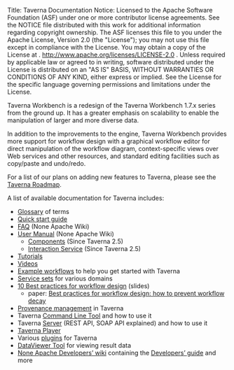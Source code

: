Title:     Taverna Documentation
Notice:    Licensed to the Apache Software Foundation (ASF) under one
           or more contributor license agreements.  See the NOTICE file
           distributed with this work for additional information
           regarding copyright ownership.  The ASF licenses this file
           to you under the Apache License, Version 2.0 (the
           "License"); you may not use this file except in compliance
           with the License.  You may obtain a copy of the License at
           .
             http://www.apache.org/licenses/LICENSE-2.0
           .
           Unless required by applicable law or agreed to in writing,
           software distributed under the License is distributed on an
           "AS IS" BASIS, WITHOUT WARRANTIES OR CONDITIONS OF ANY
           KIND, either express or implied.  See the License for the
           specific language governing permissions and limitations
           under the License.

Taverna Workbench is a redesign of the Taverna Workbench 1.7.x series from the ground up. 
It has a greater emphasis on scalability to enable the manipulation of larger and more diverse data.

In addition to the improvements to the engine, Taverna Workbench provides more support for workflow design 
   with a graphical workflow editor for direct manipulation of the workflow diagram, 
   context-specific views over Web services and other resources, 
   and standard editing facilities such as copy/paste and undo/redo.

For a list of our plans on adding new features to Taverna, please see the 
   [Taverna Roadmap](/introduction/roadmap).

A list of available documentation for Taverna includes:

 - [Glossary](/documentation/glossary) of terms
 - [Quick start guide](/documentation/quick-start-guide)
 - [FAQ](http://dev.mygrid.org.uk/wiki/display/tav250/Frequently+Asked+Questions) (None Apache Wiki)
 - [User Manual](http://www.mygrid.org.uk/dev/wiki/display/taverna/User+Manual) (None Apache Wiki)
   - [Components](/documentation/components) (Since Taverna 2.5)
   - [Interaction Service](/documentation/interaction) (Since Taverna 2.5)
 - [Tutorials](/documentation/tutorials)
 - [Videos](/documentation/videos)
 - [Example workflows](/documentation/example-workflows) to help you get started with Taverna 
 - [Service sets](/documentation/service-sets) for various domains
 - [10 Best practices for workflow design](http://www.slideshare.net/khettne/10-best-practices-for-workflow-design) (slides)
   - paper: [Best practices for workflow design: how to prevent workflow decay](http://ceur-ws.org/Vol-952/paper_23.pdf)
 - [Provenance management](/documentation/provenance) in Taverna
 - Taverna [Command Line Tool](/documentation/command-line-tool) and how to use it
 - Taverna [Server](/documentation/server) (REST API, SOAP API explained) and how to use it
 - [Taverna Player](/documentation/taverna-player)
 - Various [plugins](/documentation/plugins) for Taverna
 - [DataViewer Tool](/documentation/dataviewer-tool) for viewing result data
 - [None Apache Developers’ wiki](http://www.mygrid.org.uk/dev/wiki/display/developer/Home) 
     containing the 
     [Developers’ guide](http://www.mygrid.org.uk/dev/wiki/display/developer/Developers+Guide) and more

 